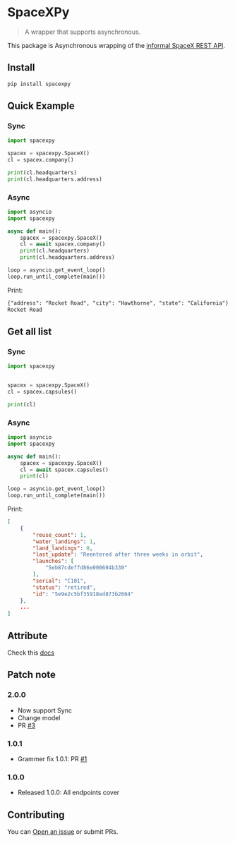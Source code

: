 # SpaceXPy

> A wrapper that supports asynchronous.

This package is Asynchronous wrapping of the
[informal SpaceX REST API](https://github.com/r-spacex/SpaceX-API).

## Install

```sh
pip install spacexpy
```

## Quick Example

### Sync

```py
import spacexpy

spacex = spacexpy.SpaceX()
cl = spacex.company()

print(cl.headquarters)
print(cl.headquarters.address)

```

### Async

```py
import asyncio
import spacexpy

async def main():
    spacex = spacexpy.SpaceX()
    cl = await spacex.company()
    print(cl.headquarters)
    print(cl.headquarters.address)

loop = asyncio.get_event_loop()
loop.run_until_complete(main())
```

Print:

```txt
{"address": "Rocket Road", "city": "Hawthorne", "state": "California"}
Rocket Road
```

## Get all list

### Sync

```py
import spacexpy


spacex = spacexpy.SpaceX()
cl = spacex.capsules()

print(cl)
```

### Async

```py
import asyncio
import spacexpy

async def main():
    spacex = spacexpy.SpaceX()
    cl = await spacex.capsules()
    print(cl)

loop = asyncio.get_event_loop()
loop.run_until_complete(main())
```

Print:

```json
[
    {
        "reuse_count": 1,
        "water_landings": 1,
        "land_landings": 0,
        "last_update": "Reentered after three weeks in orbit",
        "launches": [
            "5eb87cdeffd86e000604b330"
        ],
        "serial": "C101",
        "status": "retired",
        "id": "5e9e2c5bf35918ed873b2664"
    },
    ...
]
```

## Attribute

Check this
[docs](https://github.com/r-spacex/SpaceX-API/blob/master/docs/v4/README.md)

## Patch note

### 2.0.0

- Now support Sync
- Change model
- PR [#3](https://github.com/SaidBySolo/SpaceX-Async-Wrapper/pull/3)

### 1.0.1

- Grammer fix 1.0.1: PR
  [#1](https://github.com/SaidBySolo/SpaceX-Async-Wrapper/pull/1)

### 1.0.0

- Released 1.0.0: All endpoints cover

## Contributing

You can
[Open an issue](https://github.com/SaidBySolo/SpaceX-SimpleWrapper/issues) or
submit PRs.
